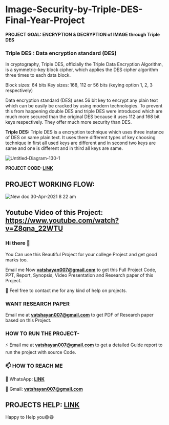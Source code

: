 # Image-Security-by-Triple-DES-Final-Year-Project

**PROJECT GOAL:  ENCRYPTION & DECRYPTION of IMAGE through Triple DES**

### Triple DES : Data encryption standard (DES)

In cryptography, Triple DES, officially the Triple Data Encryption Algorithm, is a symmetric-key block cipher, which applies the DES cipher algorithm three times to each data block.

Block sizes: 64 bits
Key sizes: 168, 112 or 56 bits (keying option 1, 2, 3 respectively)

Data encryption standard (DES) uses 56 bit key to encrypt any plain text which can be easily be cracked by using modern technologies. To prevent this from happening double DES and triple DES were introduced which are much more secured than the original DES because it uses 112 and 168 bit keys respectively. They offer much more security than DES.
 
**Triple DES:**
Triple DES is a encryption technique which uses three instance of DES on same plain text. It uses there different types of key choosing technique in first all used keys are different and in second two keys are same and one is different and in third all keys are same.

![Untitled-Diagram-130-1](https://user-images.githubusercontent.com/28294942/116646664-43a4e280-a996-11eb-9624-fbac40d50855.jpg)


**PROJECT CODE: [LINK](https://github.com/Vatshayan/Image-Security-by-Triple-DES-Final-Year-Project/blob/main/IMAGE%20SECURITY%203%20DES%20PROJECT%20CODE.pdf)**

## PROJECT WORKING FLOW:
![New doc 30-Apr-2021 8 22 am](https://user-images.githubusercontent.com/28294942/116644568-5a950600-a991-11eb-8374-87260c38ff41.jpg)

## Youtube Video of this Project: https://www.youtube.com/watch?v=Z8qna_22WTU


### Hi there 👋

You Can use this Beautiful Project for your college Project and get good marks too. 

Email me Now **vatshayan007@gmail.com** to get this Full Project Code, PPT, Report, Synopsis, Video Presentation and Research paper of this Project.

💌 Feel free to contact me for any kind of help on projects.

### WANT RESEARCH PAPER
 Email me at **vatshayan007@gmail.com** to get PDF of Research paper based on this Project.
 
### HOW TO RUN THE PROJECT-
⚡ Email me at **vatshayan007@gmail.com** to get a detailed Guide report to run the project with source Code.

### 📫 HOW TO REACH ME 

💬 WhatsApp: **[LINK](https://wa.me/message/CHWN2AHCPMAZK1)**

💬 Gmail: **vatshayan007@gmail.com**

## PROJECTS HELP: [LINK](https://vatshayan007.wixsite.com/website)

Happy to Help you😄😅
